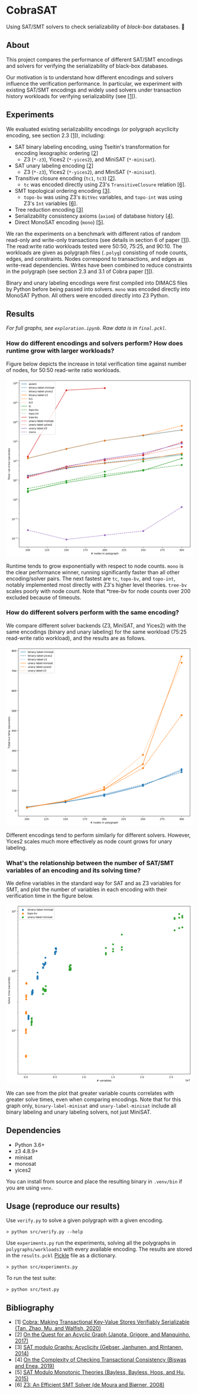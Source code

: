 # CobraSAT

Using SAT/SMT solvers to check serializability of _black-box_ databases. 🐍

## About

This project compares the performance of different SAT/SMT encodings
and solvers for verifying the serializability of black-box databases.

Our motivation is to understand how different encodings and solvers influence the verification performance.
In particular,
we experiment with existing SAT/SMT encodings and widely used solvers
under transaction history workloads for verifying serializability (see [[1]](#cobra)).

## Experiments

We evaluated existing serializability encodings (or polygraph acyclicity encoding, see section 2.3 [[1]](#cobra)), including: 
- SAT binary labeling encoding, using Tseitin's transformation for encoding lexographic ordering [[2]](#cite2)
  - Z3 (`*-z3`), Yices2 (`*-yices2`), and MiniSAT (`*-minisat`).
- SAT unary labeling encoding [[2]](#cite2)
  - Z3 (`*-z3`), Yices2 (`*-yices2`), and MiniSAT (`*-minisat`).
- Transitive closure encoding (`tc1`, `tc3`) [[2]](#cite2). 
  - `tc` was encoded directly using Z3's `TransitiveClosure` relation [[6]](#z3).
- SMT topological ordering encoding [[3]](#cite3).
  - `topo-bv` was using Z3's `BitVec` variables, and `topo-int` was using Z3's `Int` variables [[6]](#z3).
- Tree reduction encoding [[3]](#cite3)
- Serializability consistency axioms (`axiom`) of database history [[4]](#cite4).
- Direct MonoSAT encoding (`mono`) [[5]](#monosat).

We ran the experiments on a benchmark with different ratios of random read-only and write-only transactions (see details in section 6 of paper [[1]](#cobra)). The read:write ratio workloads tested were 50:50, 75:25, and 90:10. The workloads are given as polygraph files (`.polyg`) consisting of node counts, edges, and constraints. Nodes correspond to transactions, and edges as write-read dependencies. Writes have been combined to reduce constraints in the polygraph (see section 2.3 and 3.1 of Cobra paper [[1]](#cobra)).

Binary and unary labeling encodings were first compiled into DIMACS files by Python before being passed into solvers. `mono` was encoded directly into MonoSAT Python. All others were encoded directly into Z3 Python.

## Results

*For full graphs, see `exploration.ipynb`. Raw data is in `final.pckl`.*

### How do different encodings and solvers perform? How does runtime grow with larger workloads?

<!---
####  Plot of log of total runtime against number of nodes for 50:50 read-write ratio polygraphs
-->

Figure below depicts the increase in total verification time against number of nodes, for 50:50 read-write ratio workloads.

![Plot of runtime against number of nodes for 50:50 read-write ratio polygraphs](images/runtime-against-nodes.png)


Runtime tends to grow exponentially with respect to node counts. `mono` is the clear performance winner, running significantly faster than all other encoding/solver pairs. The next fastest are `tc`, `topo-bv`, and `topo-int`, notably implemented most directly with Z3's higher level theories. `tree-bv` scales poorly with node count.
Note that \*tree-bv for node counts over 200 excluded because of timeouts.

### How do different solvers perform with the same encoding?


<!--
#### Plot of runtime against number of nodes for 75:25 read-write ratio polygraphs, comparing solver backends
-->

We compare different solver backends (Z3, MiniSAT, and Yices2) with the same encodings (binary and unary labeling) for the same workload (75:25 read-write ratio workload), and the results are as follows.


![Plot of runtime against number of nodes for 75:25 read-write ratio polygraphs, comparing solver backends](images/backend-comparison.png)

Different encodings tend to perform similarly for different solvers. However, Yices2 scales much more effectively as node count grows for unary labeling.

### What's the relationship between the number of SAT/SMT variables of an encoding and its solving time? 

We define variables in the standard way for SAT and as Z3 variables for SMT,
and plot the number of variables in each encoding with their verification time in the figure below.

<!--
#### Plot of log solve time against number of SAT variables for all polygraphs
-->


![Plot of solve time against number of variables for all polygraphs](images/solve-time-against-variables.png)

We can see from the plot that greater variable counts correlates with greater solve times, even when comparing encodings.
Note that for this graph only, `binary-label-minisat` and `unary-label-minisat` include all binary labeling and unary labeling solvers, not just MiniSAT.


## Dependencies

- Python 3.6+
- z3 4.8.9+
- minisat
- monosat
- yices2

You can install from source and place the resulting binary in `.venv/bin` if you are using `venv`.

## Usage (reproduce our results)

Use `verify.py` to solve a given polygraph with a given encoding.

```
> python src/verify.py --help
```

Use `experiments.py` run the experiments, solving all the polygraphs in `polygraphs/workloads3` with every available encoding. The results are stored in the `results.pckl` [Pickle](https://docs.python.org/3/library/pickle.html) file as a dictionary.
```
> python src/experiments.py
```

To run the test suite:
```
> python src/test.py
```


## Bibliography

- <a name='cobra'></a>[1] [Cobra: Making Transactional Key-Value Stores Verifiably Serializable (Tan, Zhao, Mu, and Walfish, 2020)](http://naizhengtan.github.io/doc/papers/cobra20tan.pdf)
- <a name='cite2'></a>[2] [On the Quest for an Acyclic Graph (Janota, Grigore, and Manquinho, 2017)](https://arxiv.org/abs/1708.01745)
- <a name='cite3'></a>[3] [SAT modulo Graphs: Acyclicity (Gebser, Janhunen, and Rintanen, 2014)](https://link.springer.com/chapter/10.1007/978-3-319-11558-0_10)
- <a name='cite4'></a>[4] [On the Complexity of Checking Transactional Consistency (Biswas and Enea, 2019)](https://arxiv.org/abs/1908.0450)
- <a name='monosat'></a>[5] [SAT Modulo Monotonic Theories (Bayless, Bayless, Hoos, and Hu, 2015)](http://www.cs.ubc.ca/labs/isd/Projects/monosat/smmt.pdf)
- <a name='z3'></a>[6] [Z3: An Efficient SMT Solver (de Moura and Bjørner, 2008)](https://link.springer.com/content/pdf/10.1007%2F978-3-540-78800-3_24.pdf)

